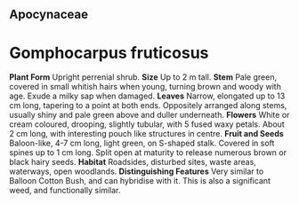 ## Apocynaceae
# Gomphocarpus fruticosus
 **Plant Form** Upright perrenial shrub. **Size** Up to 2 m tall. **Stem** Pale green, covered in small whitish hairs when young, turning brown and woody with age. Exude a milky sap when damaged. **Leaves** Narrow, elongated up to 13 cm long, tapering to a point at both ends. Oppositely arranged along stems, usually shiny and pale green above and duller underneath. **Flowers** White or cream coloured, drooping, slightly tubular, with 5 fused waxy petals. About 2 cm long, with interesting pouch like structures in centre. **Fruit and Seeds** Baloon-like, 4-7 cm long, light green, on S-shaped stalk. Covered in soft spines up to 1 cm long. Split open at maturity to release numerous brown or black hairy seeds. **Habitat** Roadsides, disturbed sites, waste areas, waterways, open woodlands. **Distinguishing Features** Very similar to Balloon Cotton Bush, and can hybridise with it. This is also a significant weed, and functionally similar.


